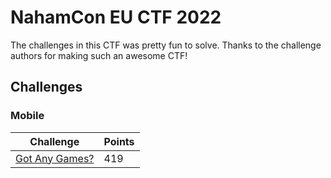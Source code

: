 # NahamCon EU CTF 2022

The challenges in this CTF was pretty fun to solve. Thanks to the challenge authors for making such an awesome CTF!

## Challenges

### Mobile

| Challenge                                 | Points |
| ----------------------------------------- | ------ |
| [Got Any Games?](mobile/got-any-games.md) | 419    |
